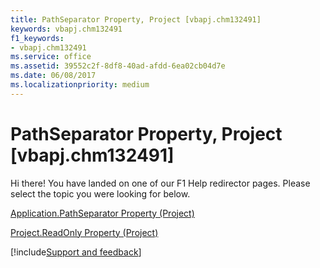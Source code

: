 ```yaml
---
title: PathSeparator Property, Project [vbapj.chm132491]
keywords: vbapj.chm132491
f1_keywords:
- vbapj.chm132491
ms.service: office
ms.assetid: 39552c2f-8df8-40ad-afdd-6ea02cb04d7e
ms.date: 06/08/2017
ms.localizationpriority: medium
---
```



# PathSeparator Property, Project [vbapj.chm132491]

Hi there! You have landed on one of our F1 Help redirector pages. Please select the topic you were looking for below.

[Application.PathSeparator Property (Project)](https://msdn.microsoft.com/library/6daeb9c9-40e1-1da6-1123-50983dd4d8c2%28Office.15%29.aspx)

[Project.ReadOnly Property (Project)](https://msdn.microsoft.com/library/9ec47083-afb5-b51d-96e3-c460b02f2012%28Office.15%29.aspx)

[!include[Support and feedback](~/includes/feedback-boilerplate.md)]